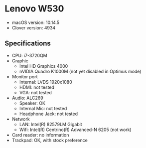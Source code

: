 # Lenovo W530

- macOS version: 10.14.5
- Clover version: 4934

## Specifications

- CPU: i7-3720QM
- Graphic
  - Intel HD Graphics 4000
  - nVIDIA Quadro K1000M (not yet disabled in Optimus mode)
- Monitor port
  - Internal: LVDS 1920x1080
  - HDMI: not tested
  - VGA: not tested
- Audio: ALC269
  - Speaker: OK
  - Internal Mic: not tested
  - Headphone Jack: not tested
- Network
  - LAN: Intel(R) 82579LM Gigabit
  - Wifi: Intel(R) Centrino(R) Advanced-N 6205 (not work)
- Card reader: no information
- Trackpad: OK, with stock preference
